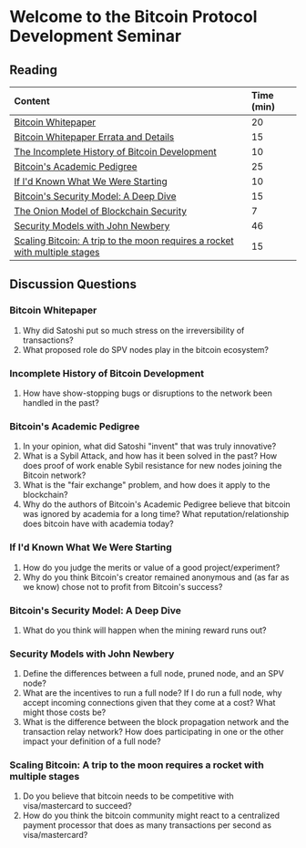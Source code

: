 # Welcome to the Bitcoin Protocol Development Seminar

## Reading

| Content | Time \(min\) |
| :--- | :--- |
| [Bitcoin Whitepaper](https://bitcoin.org/bitcoin.pdf) | 20 |
| [Bitcoin Whitepaper Errata and Details](https://gist.github.com/harding/dabea3d83c695e6b937bf090eddf2bb3) | 15 |
| [The Incomplete History of Bitcoin Development](https://b10c.me/blog/004-the-incomplete-history-of-bitcoin-development/) | 10 |
| [Bitcoin's Academic Pedigree](https://queue.acm.org/detail.cfm?id=3136559) | 25 |
| [If I'd Known What We Were Starting](https://www.linkedin.com/pulse/id-known-what-we-were-starting-ray-dillinger/) | 10 |
| [Bitcoin's Security Model: A Deep Dive](https://www.coindesk.com/bitcoins-security-model-deep-dive) | 15 |
| [The Onion Model of Blockchain Security](https://insights.deribit.com/market-research/the-onion-model-of-blockchain-security-part-1/) | 7 |
| [Security Models with John Newbery](http://diyhpl.us/wiki/transcripts/chaincode-labs/2019-06-17-john-newbery-security-models/) | 46 |
| [Scaling Bitcoin: A trip to the moon requires a rocket with multiple stages](https://www.reddit.com/r/Bitcoin/comments/438hx0/a_trip_to_the_moon_requires_a_rocket_with/) | 15 |

## Discussion Questions

### Bitcoin Whitepaper

1. Why did Satoshi put so much stress on the irreversibility of transactions?
2. What proposed role do SPV nodes play in the bitcoin ecosystem?

### Incomplete History of Bitcoin Development

1. How have show-stopping bugs or disruptions to the network been handled in the past?

### Bitcoin's Academic Pedigree

1. In your opinion, what did Satoshi "invent" that was truly innovative?
2. What is a Sybil Attack, and how has it been solved in the past? How does proof of work enable Sybil resistance for new nodes joining the Bitcoin network?
3. What is the "fair exchange" problem, and how does it apply to the blockchain?
4. Why do the authors of Bitcoin's Academic Pedigree believe that bitcoin was ignored by academia for a long time? What reputation/relationship does bitcoin have with academia today?

### If I'd Known What We Were Starting

1. How do you judge the merits or value of a good project/experiment?
2. Why do you think Bitcoin's creator remained anonymous and \(as far as we know\) chose not to profit from Bitcoin's success?

### Bitcoin's Security Model: A Deep Dive

1. What do you think will happen when the mining reward runs out?

### Security Models with John Newbery

1. Define the differences between a full node, pruned node, and an SPV node?
2. What are the incentives to run a full node? If I do run a full node, why accept incoming connections given that they come at a cost? What might those costs be?
3. What is the difference between the block propagation network and the transaction relay network? How does participating in one or the other impact your definition of a full node?

### Scaling Bitcoin: A trip to the moon requires a rocket with multiple stages

1. Do you believe that bitcoin needs to be competitive with visa/mastercard to succeed?
2. How do you think the bitcoin community might react to a centralized payment processor that does as many transactions per second as visa/mastercard? 

